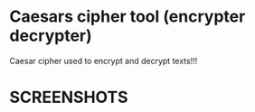 # Caesars cipher tool (encrypter decrypter)
Caesar cipher used to encrypt and decrypt texts!!!

# SCREENSHOTS



